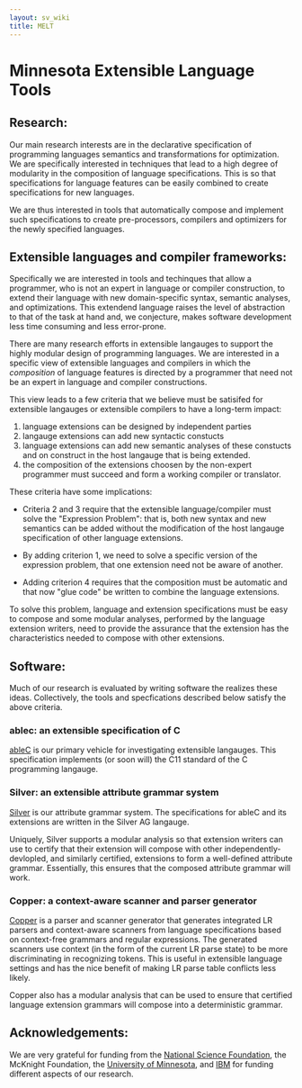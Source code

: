 ```yaml
---
layout: sv_wiki
title: MELT
---
```


# Minnesota Extensible Language Tools

## Research:

Our main research interests are in the declarative specification of
programming languages semantics and transformations for
optimization. We are specifically interested in techniques that lead
to a high degree of modularity in the composition of language
specifications. This is so that specifications for language features
can be easily combined to create specifications for new languages. 

We
are thus interested in tools that automatically compose and implement
such specifications to create pre-processors, compilers and optimizers
for the newly specified languages.

## Extensible languages and compiler frameworks:

Specifically we are interested in tools and techinques that allow a
programmer, who is not an expert in language or compiler construction,
to extend their language with new domain-specific syntax, semantic
analyses, and optimizations.  This extendend language raises the level
of abstraction to that of the task at hand and, we conjecture, makes
software development less time consuming and less error-prone.

There are many research efforts in extensible langauges to support the
highly modular design of programming languages.  We are interested in
a specific view of extensible languages and compilers in which the
*composition* of language features is directed by a programmer that
need not be an expert in language and compiler constructions.

This view leads to a few criteria that we believe must be satisifed
for extensible langauges or extensible compilers to have a long-term
impact: 

1. language extensions can be designed by independent parties
2. langauge extensions can add new syntactic constucts 
3. language extensions can add new semantic analyses of these
   constucts and on construct in the host langauge that is being
   extended. 
4. the composition of the extensions choosen by the non-expert
   programmer must succeed and form a working compiler or translator. 

These criteria have some implications:

* Criteria 2 and 3 require that the extensible language/compiler must
  solve the "Expression Problem": that is, both new syntax and new
  semantics can be added without the modification of the host langauge
  specification of other language extensions.

* By adding criterion 1, we need to solve a specific version of
  the expression problem, that one extension need not be aware of
  another. 

* Adding criterion 4 requires that the composition must be automatic
  and that now "glue code" be written to combine the language
  extensions. 

To solve this problem, language and extension specifications must be
easy to compose and some modular analyses, performed by the language
extension writers, need to provide the assurance that the extension
has the characteristics needed to compose with other extensions.

## Software:
Much of our research is evaluated by writing software the realizes
these ideas.  Collectively, the tools and specfications described
below satisfy the above criteria.


### ablec: an extensible specification of C

[ableC](ablec/index.html) is our primary vehicle for investigating
extensible langauges.  This specification implements (or soon will)
the C11 standard of the C programming langauge.


### Silver: an extensible attribute grammar system

[Silver](silver) is our attribute grammar system.  The specifications
for ableC and its extensions are written in the Silver AG langauge. 

Uniquely, Silver supports a modular analysis so that extension writers
can use to certify that their extension will compose with other
independently-devlopled, and similarly certified, extensions to form a
well-defined attribute grammar.  Essentially, this ensures that the
composed attribute grammar will work. 


### Copper: a context-aware scanner and parser generator

[Copper](copper/index.html) is a parser and scanner generator that
generates integrated LR parsers and context-aware scanners from
language specifications based on context-free grammars and regular
expressions. The generated scanners use context (in the form of the
current LR parse state) to be more discriminating in recognizing
tokens.  This is useful in extensible language settings and has the
nice benefit of making LR parse table conflicts less likely. 

Copper also has a modular analysis that can be used to ensure that
certified language extension grammars will compose into a
deterministic grammar. 

## Acknowledgements:

We are very grateful for funding from the [National Science
Foundation](http://www.nsf.gov/), the McKnight Foundation, the
[University of Minnesota](http://www.umn.edu), and
[IBM](http://ibm.com) for funding different aspects of our research. 
